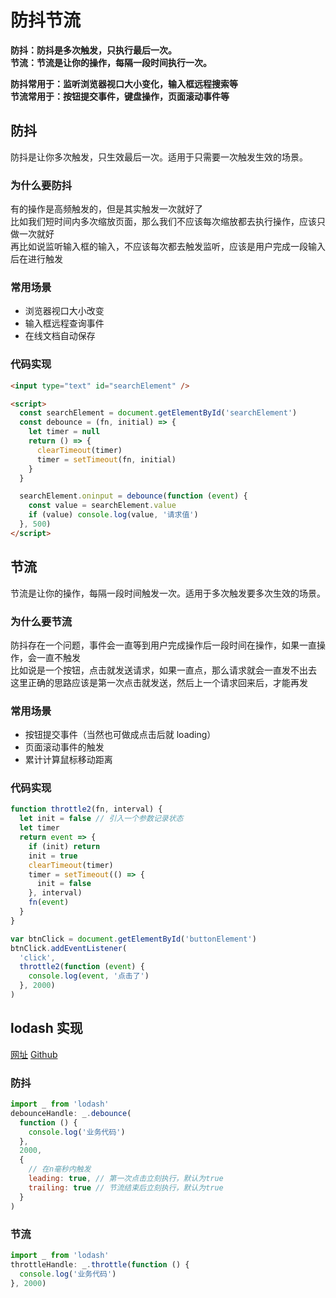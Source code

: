 # 防抖节流

**防抖：防抖是多次触发，只执行最后一次。**  
**节流：节流是让你的操作，每隔一段时间执行一次。**

**防抖常用于：监听浏览器视口大小变化，输入框远程搜索等**  
**节流常用于：按钮提交事件，键盘操作，页面滚动事件等**

## 防抖

防抖是让你多次触发，只生效最后一次。适用于只需要一次触发生效的场景。

### 为什么要防抖

有的操作是高频触发的，但是其实触发一次就好了  
比如我们短时间内多次缩放页面，那么我们不应该每次缩放都去执行操作，应该只做一次就好  
再比如说监听输入框的输入，不应该每次都去触发监听，应该是用户完成一段输入后在进行触发

### 常用场景

- 浏览器视口大小改变
- 输入框远程查询事件
- 在线文档自动保存

### 代码实现

```html
<input type="text" id="searchElement" />

<script>
  const searchElement = document.getElementById('searchElement')
  const debounce = (fn, initial) => {
    let timer = null
    return () => {
      clearTimeout(timer)
      timer = setTimeout(fn, initial)
    }
  }

  searchElement.oninput = debounce(function (event) {
    const value = searchElement.value
    if (value) console.log(value, '请求值')
  }, 500)
</script>
```

## 节流

节流是让你的操作，每隔一段时间触发一次。适用于多次触发要多次生效的场景。

### 为什么要节流

防抖存在一个问题，事件会一直等到用户完成操作后一段时间在操作，如果一直操作，会一直不触发  
比如说是一个按钮，点击就发送请求，如果一直点，那么请求就会一直发不出去  
这里正确的思路应该是第一次点击就发送，然后上一个请求回来后，才能再发

### 常用场景

- 按钮提交事件（当然也可做成点击后就 loading）
- 页面滚动事件的触发
- 累计计算鼠标移动距离

### 代码实现

```js
function throttle2(fn, interval) {
  let init = false // 引入一个参数记录状态
  let timer
  return event => {
    if (init) return
    init = true
    clearTimeout(timer)
    timer = setTimeout(() => {
      init = false
    }, interval)
    fn(event)
  }
}

var btnClick = document.getElementById('buttonElement')
btnClick.addEventListener(
  'click',
  throttle2(function (event) {
    console.log(event, '点击了')
  }, 2000)
)
```

## lodash 实现

[网址](https://www.lodashjs.com/)
[Github](https://github.com/lodash/lodash)

### 防抖

```js
import _ from 'lodash'
debounceHandle: _.debounce(
  function () {
    console.log('业务代码')
  },
  2000,
  {
    // 在n毫秒内触发
    leading: true, // 第一次点击立刻执行，默认为true
    trailing: true // 节流结束后立刻执行，默认为true
  }
)
```

### 节流

```js
import _ from 'lodash'
throttleHandle: _.throttle(function () {
  console.log('业务代码')
}, 2000)
```
